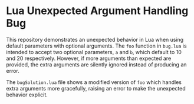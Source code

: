 # Lua Unexpected Argument Handling Bug

This repository demonstrates an unexpected behavior in Lua when using default parameters with optional arguments.  The `foo` function in `bug.lua` is intended to accept two optional parameters, `a` and `b`, which default to 10 and 20 respectively.  However, if more arguments than expected are provided, the extra arguments are silently ignored instead of producing an error.

The `bugSolution.lua` file shows a modified version of `foo` which handles extra arguments more gracefully, raising an error to make the unexpected behavior explicit.